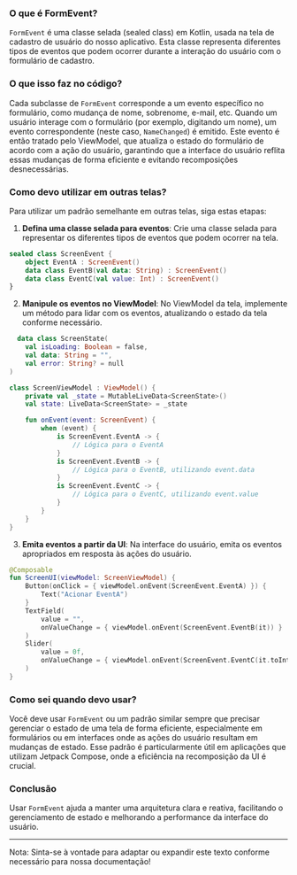 ### O que é FormEvent?

`FormEvent` é uma classe selada (sealed class) em Kotlin, usada na tela de cadastro de usuário do nosso aplicativo. Esta classe representa diferentes tipos de eventos que podem ocorrer durante a interação do usuário com o formulário de cadastro.

### O que isso faz no código?

Cada subclasse de `FormEvent` corresponde a um evento específico no formulário, como mudança de nome, sobrenome, e-mail, etc. Quando um usuário interage com o formulário (por exemplo, digitando um nome), um evento correspondente (neste caso, `NameChanged`) é emitido. Este evento é então tratado pelo ViewModel, que atualiza o estado do formulário de acordo com a ação do usuário, garantindo que a interface do usuário reflita essas mudanças de forma eficiente e evitando recomposições desnecessárias.

### Como devo utilizar em outras telas?

Para utilizar um padrão semelhante em outras telas, siga estas etapas:

1. **Defina uma classe selada para eventos**: Crie uma classe selada para representar os diferentes tipos de eventos que podem ocorrer na tela.
  ```kotlin
  sealed class ScreenEvent {
      object EventA : ScreenEvent()
      data class EventB(val data: String) : ScreenEvent()
      data class EventC(val value: Int) : ScreenEvent()
  }
  ```
2. **Manipule os eventos no ViewModel**: No ViewModel da tela, implemente um método para lidar com os eventos, atualizando o estado da tela conforme necessário.
  ```kotlin
    data class ScreenState(
      val isLoading: Boolean = false,
      val data: String = "",
      val error: String? = null
  )
  ```
  
  ```kotlin
  class ScreenViewModel : ViewModel() {
      private val _state = MutableLiveData<ScreenState>()
      val state: LiveData<ScreenState> = _state
  
      fun onEvent(event: ScreenEvent) {
          when (event) {
              is ScreenEvent.EventA -> {
                  // Lógica para o EventA
              }
              is ScreenEvent.EventB -> {
                  // Lógica para o EventB, utilizando event.data
              }
              is ScreenEvent.EventC -> {
                  // Lógica para o EventC, utilizando event.value
              }
          }
      }
  }
  
  ```
3. **Emita eventos a partir da UI**: Na interface do usuário, emita os eventos apropriados em resposta às ações do usuário.
  ```kotlin
  @Composable
  fun ScreenUI(viewModel: ScreenViewModel) {
      Button(onClick = { viewModel.onEvent(ScreenEvent.EventA) }) {
          Text("Acionar EventA")
      }
      TextField(
          value = "",
          onValueChange = { viewModel.onEvent(ScreenEvent.EventB(it)) }
      )
      Slider(
          value = 0f,
          onValueChange = { viewModel.onEvent(ScreenEvent.EventC(it.toInt())) }
      )
  }
  ```
### Como sei quando devo usar?

Você deve usar `FormEvent` ou um padrão similar sempre que precisar gerenciar o estado de uma tela de forma eficiente, especialmente em formulários ou em interfaces onde as ações do usuário resultam em mudanças de estado. Esse padrão é particularmente útil em aplicações que utilizam Jetpack Compose, onde a eficiência na recomposição da UI é crucial.

### Conclusão

Usar `FormEvent` ajuda a manter uma arquitetura clara e reativa, facilitando o gerenciamento de estado e melhorando a performance da interface do usuário.

---

Nota: Sinta-se à vontade para adaptar ou expandir este texto conforme necessário para nossa documentação!